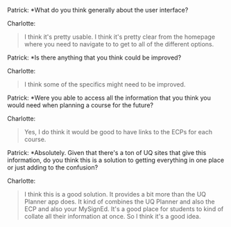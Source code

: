 Patrick: *What do you think generally about the user interface?

Charlotte:
> I think it's pretty usable. I think it's pretty clear from the homepage where you need to navigate to to get to all of the different options.

Patrick: *Is there anything that you think could be improved?

Charlotte:
> I think some of the specifics might need to be improved.

Patrick: *Were you able to access all the information that you think you would need when planning a course for the future?

Charlotte:
> Yes, I do think it would be good to have links to the ECPs for each course.

Patrick: *Absolutely. Given that there's a ton of UQ sites that give this information, do you think this is a solution to getting everything in one place or just adding to the confusion?

Charlotte:
> I think this is a good solution. It provides a bit more than the UQ Planner app does. It kind of combines the UQ Planner and also the ECP and also your MySignEd. It's a good place for students to kind of collate all their information at once. So I think it's a good idea.